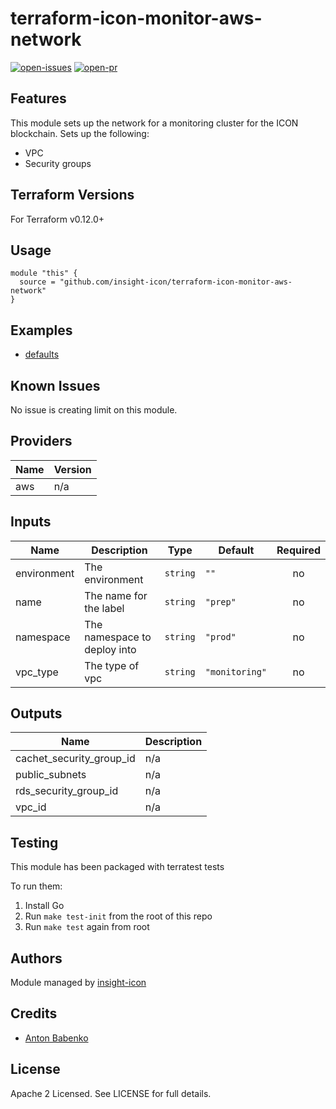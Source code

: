 # terraform-icon-monitor-aws-network

[![open-issues](https://img.shields.io/github/issues-raw/insight-icon/terraform-icon-monitor-aws-network?style=for-the-badge)](https://github.com/insight-icon/terraform-icon-monitor-aws-network/issues)
[![open-pr](https://img.shields.io/github/issues-pr-raw/insight-icon/terraform-icon-monitor-aws-network?style=for-the-badge)](https://github.com/insight-icon/terraform-icon-monitor-aws-network/pulls)

## Features

This module sets up the network for a monitoring cluster for the ICON blockchain. Sets up the following:

- VPC 
- Security groups 

## Terraform Versions

For Terraform v0.12.0+

## Usage

```hcl-terraform
module "this" {
  source = "github.com/insight-icon/terraform-icon-monitor-aws-network"
}
```
 
## Examples

- [defaults](https://github.com/insight-icon/terraform-icon-monitor-aws-network/tree/master/examples/defaults)

## Known  Issues
No issue is creating limit on this module.

<!-- BEGINNING OF PRE-COMMIT-TERRAFORM DOCS HOOK -->
## Providers

| Name | Version |
|------|---------|
| aws | n/a |

## Inputs

| Name | Description | Type | Default | Required |
|------|-------------|------|---------|:-----:|
| environment | The environment | `string` | `""` | no |
| name | The name for the label | `string` | `"prep"` | no |
| namespace | The namespace to deploy into | `string` | `"prod"` | no |
| vpc\_type | The type of vpc | `string` | `"monitoring"` | no |

## Outputs

| Name | Description |
|------|-------------|
| cachet\_security\_group\_id | n/a |
| public\_subnets | n/a |
| rds\_security\_group\_id | n/a |
| vpc\_id | n/a |

<!-- END OF PRE-COMMIT-TERRAFORM DOCS HOOK -->

## Testing
This module has been packaged with terratest tests

To run them:

1. Install Go
2. Run `make test-init` from the root of this repo
3. Run `make test` again from root

## Authors

Module managed by [insight-icon](https://github.com/insight-icon)

## Credits

- [Anton Babenko](https://github.com/antonbabenko)

## License

Apache 2 Licensed. See LICENSE for full details.